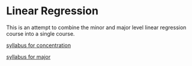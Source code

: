 # Linear Regression

This is an attempt to combine the minor and major level linear regression
course into a single course.

[syllabus for concentration](minor_syllabus.md)

[syllabus for major](major_syllabus.md)
